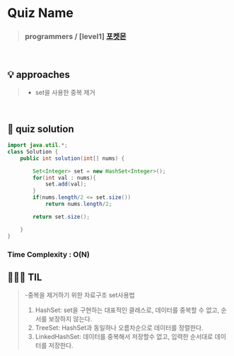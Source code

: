 # Quiz Name
> ### programmers / [level1] <a href = "https://school.programmers.co.kr/learn/courses/30/lessons/1845"> 포켓몬 </a>

<br>

## 💡 approaches
>  - set을 사용한 중복 제거

<br>

## 🔑 quiz solution

```java
import java.util.*;
class Solution {
    public int solution(int[] nums) {

        Set<Integer> set = new HashSet<Integer>();
        for(int val : nums){
            set.add(val);
        }
        if(nums.length/2 <= set.size())
            return nums.length/2;

        return set.size();

    }
}
```
### Time Complexity : O(N)
## 👩🏻‍🏫 TIL
>  -중복을 제거하기 위한 자료구조 set사용법
>  1. HashSet: set을 구현하는 대표적인 클래스로, 데이터를 중복할 수 없고, 순서를 보장하지 않는다.
> 2. TreeSet: HashSet과 동일하나 오름차순으로 데이터를 정렬한다.
> 3. LinkedHashSet: 데이터를 중복해서 저장할수 없고, 입력한 순서대로 데이터를 저장한다.
